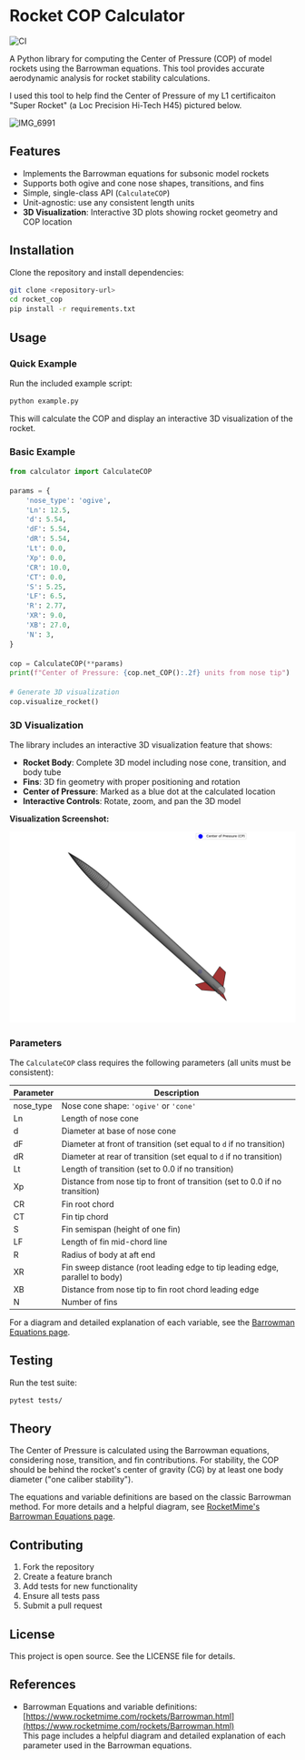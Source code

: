 # Rocket COP Calculator

![CI](https://github.com/RYCO123/Rocket_Center_Of_Pressure_Calculator/actions/workflows/ci.yml/badge.svg)

A Python library for computing the Center of Pressure (COP) of model rockets using the Barrowman equations. This tool provides accurate aerodynamic analysis for rocket stability calculations.

I used this tool to help find the Center of Pressure of my L1 certificaiton "Super Rocket" (a Loc Precision Hi-Tech H45) pictured below. 

![IMG_6991](https://github.com/user-attachments/assets/38d721f7-f67b-4c1c-943a-2e393f6fadae)



## Features

- Implements the Barrowman equations for subsonic model rockets
- Supports both ogive and cone nose shapes, transitions, and fins
- Simple, single-class API (`CalculateCOP`)
- Unit-agnostic: use any consistent length units
- **3D Visualization**: Interactive 3D plots showing rocket geometry and COP location

## Installation

Clone the repository and install dependencies:

```bash
git clone <repository-url>
cd rocket_cop
pip install -r requirements.txt
```

## Usage

### Quick Example

Run the included example script:

```bash
python example.py
```

This will calculate the COP and display an interactive 3D visualization of the rocket.

### Basic Example

```python
from calculator import CalculateCOP

params = {
    'nose_type': 'ogive',
    'Ln': 12.5,
    'd': 5.54,
    'dF': 5.54,
    'dR': 5.54,
    'Lt': 0.0,
    'Xp': 0.0,
    'CR': 10.0,
    'CT': 0.0,
    'S': 5.25,
    'LF': 6.5,
    'R': 2.77,
    'XR': 9.0,
    'XB': 27.0,
    'N': 3,
}

cop = CalculateCOP(**params)
print(f"Center of Pressure: {cop.net_COP():.2f} units from nose tip")

# Generate 3D visualization
cop.visualize_rocket()
```

### 3D Visualization

The library includes an interactive 3D visualization feature that shows:

- **Rocket Body**: Complete 3D model including nose cone, transition, and body tube
- **Fins**: 3D fin geometry with proper positioning and rotation
- **Center of Pressure**: Marked as a blue dot at the calculated location
- **Interactive Controls**: Rotate, zoom, and pan the 3D model

**Visualization Screenshot:**
<!-- TODO: Add screenshot of 3D rocket visualization here -->
![3D Rocket Visualization](docs/images/rocket_visualization.png)

### Parameters

The `CalculateCOP` class requires the following parameters (all units must be consistent):

| Parameter | Description |
|-----------|-------------|
| nose_type | Nose cone shape: `'ogive'` or `'cone'` |
| Ln        | Length of nose cone |
| d         | Diameter at base of nose cone |
| dF        | Diameter at front of transition (set equal to `d` if no transition) |
| dR        | Diameter at rear of transition (set equal to `d` if no transition) |
| Lt        | Length of transition (set to 0.0 if no transition) |
| Xp        | Distance from nose tip to front of transition (set to 0.0 if no transition) |
| CR        | Fin root chord |
| CT        | Fin tip chord |
| S         | Fin semispan (height of one fin) |
| LF        | Length of fin mid-chord line |
| R         | Radius of body at aft end |
| XR        | Fin sweep distance (root leading edge to tip leading edge, parallel to body) |
| XB        | Distance from nose tip to fin root chord leading edge |
| N         | Number of fins |

For a diagram and detailed explanation of each variable, see the [Barrowman Equations page](https://www.rocketmime.com/rockets/Barrowman.html).

## Testing

Run the test suite:

```bash
pytest tests/
```

## Theory

The Center of Pressure is calculated using the Barrowman equations, considering nose, transition, and fin contributions. For stability, the COP should be behind the rocket's center of gravity (CG) by at least one body diameter ("one caliber stability").

The equations and variable definitions are based on the classic Barrowman method. For more details and a helpful diagram, see [RocketMime's Barrowman Equations page](https://www.rocketmime.com/rockets/Barrowman.html).

## Contributing

1. Fork the repository
2. Create a feature branch
3. Add tests for new functionality
4. Ensure all tests pass
5. Submit a pull request

## License

This project is open source. See the LICENSE file for details.

## References

- Barrowman Equations and variable definitions:  
  [https://www.rocketmime.com/rockets/Barrowman.html](https://www.rocketmime.com/rockets/Barrowman.html)  
  This page includes a helpful diagram and detailed explanation of each parameter used in the Barrowman equations. 
